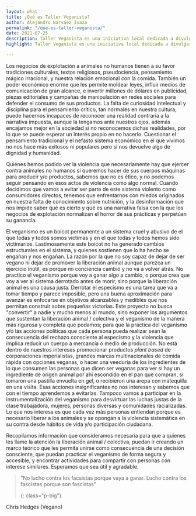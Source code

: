 ```yaml
---
layout: what
title: ¿Qué es Taller Veganista?
author: Alejandro Narváez Isaza
permalink: "/que-es-taller-veganista/"
date: 2021-07-25
description: Taller Veganista es una iniciativa local dedicada a divulgar los argumentos que sustentan al movimiento de liberación animal / colectiva, y a ayudar a las personas que están interesadas en practicar el veganismo pero no saben cómo hacerlo, tienen dificultades, preguntas, o no tienen con quién hablar. Compartimos nuestra experiencia y recopilamos información valiosa desde un enfoque pro-interseccional, anti-imperialista y anti-capitalista.
highlight: Taller Veganista es una iniciativa local dedicada a divulgar los argumentos que sustentan al movimiento de liberación animal / colectiva, y a ayudar a las personas que están interesadas en practicar el veganismo pero no saben cómo hacerlo, tienen dificultades, preguntas, o no tienen con quién hablar. Compartimos nuestra experiencia y recopilamos información valiosa desde un enfoque pro-interseccional, anti-imperialista y anti-capitalista.

---
```

Los negocios de explotación a animales no humanos tienen a su favor tradiciones culturales, textos religiosos, pseudociencia, pensamiento mágico irracional, y nuestra relación emocional con la comida. También un poder económico enorme que les permite moldear leyes, influir medios de comunicación de gran alcance, e invertir millones de dólares en publicidad, piezas editoriales y campañas de manipulación en redes sociales para defender el consumo de sus productos. La falta de curiosidad intelectual y disciplina para el pensamiento crítico, tan normales en nuestra cultura, puede hacernos incapaces de reconocer una realidad contraria a la narrativa impuesta, aunque la tengamos ante nuestros ojos, además encajamos mejor en la sociedad si no reconocemos dichas realidades, por lo que se puede esperar un interés propio en no hacerlo. Cuestionar el pensamiento tradicional y el nefasto sistema económico en el que vivimos no nos hace más exitosos ni populares pero si nos devuelve algo de dignidad y humanidad.

Quienes hemos podido ver la violencia que necesariamente hay que ejercer contra animales no humanos si queremos hacer de sus cuerpos máquinas para producir y/o productos, sabemos que no es ético, y no podemos seguir pensando en esos actos de violencia como algo normal. Cuando decidimos que vamos a evitar ser parte de este sistema violento como consumidores directos, tenemos que enfrentarnos con miedos originados en nuestra falta de conocimiento sobre nutrición, y la desinformación que nos impide saber qué es cierto y qué es una narrativa falsa con la que los negocios de explotación normalizan el horror de sus prácticas y perpetúan su ganancia.

El veganismo es un boicot permanente a un sistema cruel y abusivo de el que todas y todos somos víctimas y en el que todas y todos hemos sido victimarios. Lastimosamente este boicot no ha generado cambios estructurales en el sistema, y quienes sostienen que lo ha hecho se engañan y nos engañan. La razón por la que no soy capaz de dejar de ser vegano ni dejar de promover la liberación animal aunque parezca un ejercicio inútil, es porque mi conciencia cambió y no va a volver atrás. No practico el veganismo porque voy a ganar algo a cambio, o porque crea que voy a ver al sistema derrotado antes de morir, sino porque la liberación animal es una causa justa. Derrotar el especismo es una tarea que va a tomar tiempo y parece imposible, pero una buena aproximación para avanzar es enfocarse en objetivos alcanzables y medibles que nos permitan construir sobre pequeñas victorias. Este proyecto no busca "convertir" a nadie y mucho menos al mundo, sino exponer los argumentos que sustentan la liberación animal / colectiva y el veganismo de la manera más rigurosa y completa que podamos; para que la práctica del veganismo y/o las acciones políticas que cada persona pueda realizar sean la consecuencia del rechazo consciente al especismo y la violencia que implica reducir un cuerpo a mercancía o medio de producción. No está dentro de nuestros intereses promocionar productos _plant based_ de corporaciones imperialistas, grandes marcas multinacionales de comida rápida con opciones veganas, o hacer una veeduría de los ingredientes de lo que consumen las personas que dicen ser veganas para ver si hay un ingrediente de origen animal por ahí escondido en el pan que compran, si tomaron una pastilla envuelta en gel, o recibieron una arepa con matequilla en una visita. Esas acciones insignificantes no nos interesan y sabemos que con el tiempo aprendemos a evitarlas. Tampoco vamos a participar en la instrumentalización del veganismo para desvirtuar las luchas justas de la clase trabajadora, mujeres, personas diversas y comunidades racializadas. Lo que nos interesa es que cada vez más personas entiendan porque es necesario liberar a los animales y se opongan a la violencia sistemática en su contra desde hábitos de vida y/o participación ciudadana.

Recopilamos información que consideramos necesaria para que a quienes les llame la atención la liberación animal / colectiva, puedan ir creando un marco teórico que les permita unirse como consecuencia de una decisión consciente, que puedan practicar el veganismo de forma segura y accesible, y encontrar actividades para compartir con personas con interese similares. Esperamos que sea útil y agradable.

> "No lucho contra los facsistas porque vaya a ganar. Lucho contra los fascistas porque son fascistas"
>
> {: class="p-big"}

Chris Hedges (Vegano)
